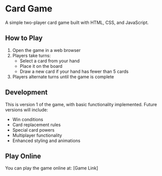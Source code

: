 # Card Game

A simple two-player card game built with HTML, CSS, and JavaScript.

## How to Play

1. Open the game in a web browser
2. Players take turns:
   - Select a card from your hand
   - Place it on the board
   - Draw a new card if your hand has fewer than 5 cards
3. Players alternate turns until the game is complete

## Development

This is version 1 of the game, with basic functionality implemented. Future versions will include:
- Win conditions
- Card replacement rules
- Special card powers
- Multiplayer functionality
- Enhanced styling and animations

## Play Online

You can play the game online at: [Game Link] 